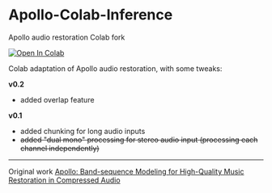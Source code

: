 # Apollo-Colab-Inference
Apollo audio restoration Colab fork

[![Open In Colab](https://colab.research.google.com/assets/colab-badge.svg)](https://colab.research.google.com/github/jarredou/Apollo-Colab-Inference/blob/main/Apollo_Audio_Restoration_Colab.ipynb)

Colab adaptation of Apollo audio restoration, with some tweaks:

**v0.2**
- added overlap feature

**v0.1**
- added chunking for long audio inputs
- ~~added "dual mono" processing for stereo audio input (processing each channel independently)~~
---

Original work [Apollo: Band-sequence Modeling for High-Quality Music Restoration in Compressed Audio](https://github.com/JusperLee/Apollo) 
